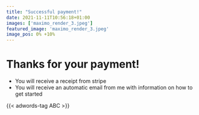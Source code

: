 ```yaml
---
title: "Successful payment!"
date: 2021-11-11T10:56:18+01:00
images: ['maximo_render_3.jpeg']
featured_image: 'maximo_render_3.jpeg'
image_pos: 0% +10%
---
```


# Thanks for your payment!

* You will receive a receipt from stripe
* You will receive an automatic email from me with information on how to get started

{{< adwords-tag ABC >}}
